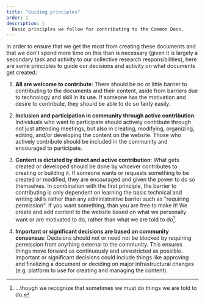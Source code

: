 ```yaml
---
title: "Guiding principles"
order: 1
description: |
  Basic principles we follow for contributing to the Common Docs.
---
```


In order to ensure that we get the most from creating these documents
and that we don't spend more time on this than is necessary (given it is
largely a secondary task and activity to our collective research
responsibilities), here are some principles to guide our decisions and
activity on what documents get created:

1.  **All are welcome to contribute**: There should be no or little
    barrier to contributing to the documents and their content, aside
    from barriers due to technology and skill in its use. If someone has
    the motivation and desire to contribute, they should be able to do
    so fairly easily.

2.  **Inclusion and participation in community through active
    contribution**: Individuals who want to participate should actively
    contribute through not just attending meetings, but also in
    creating, modifying, organizing, editing, and/or developing the
    content on the website. Those who actively contribute should be
    included in the community and encouraged to participate.

3.  **Content is dictated by direct and active contribution**: What gets
    created or developed should be done by whoever contributes to
    creating or building it. If someone wants or requests something to
    be created or modified, they are encouraged and given the power to
    do so themselves. In combination with the first principle, the
    barrier to contributing is only dependent on learning the basic
    technical and writing skills rather than any administrative barrier
    such as "requiring permission". If you want something, than you are
    free to make it! We create and add content to the website based on
    what we personally want or are motivated to do, rather than what we
    are told to do[^1].

4.  **Important or significant decisions are based on community
    consensus**: Decisions should not or need not be blocked by
    requiring permission from anything external to the community. This
    ensures things move forward as continuously and unrestricted as
    possible. Important or significant decisions could include things
    like approving and finalizing a document or deciding on major
    infrastructural changes (e.g. platform to use for creating and
    managing the content).

[^1]: ...though we recognize that sometimes we must do things we are
    told to do.
